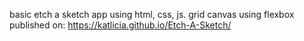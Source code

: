 basic etch a sketch app using html, css, js. grid canvas using flexbox <br>
published on: https://katlicia.github.io/Etch-A-Sketch/
